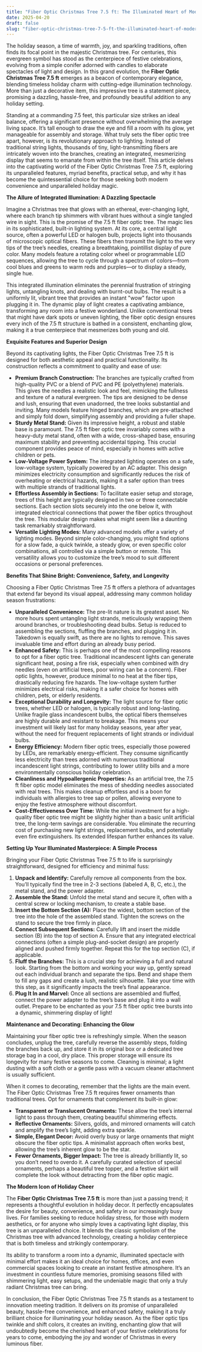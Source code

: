 ```yaml
---
title: "Fiber Optic Christmas Tree 7.5 ft: The Illuminated Heart of Modern Holiday Cheer"
date: 2025-04-20
draft: false
slug: "fiber-optic-christmas-tree-7-5-ft-the-illuminated-heart-of-modern-holiday-cheer" 
---
```


The holiday season, a time of warmth, joy, and sparkling traditions, often finds its focal point in the majestic Christmas tree. For centuries, this evergreen symbol has stood as the centerpiece of festive celebrations, evolving from a simple conifer adorned with candles to elaborate spectacles of light and design. In this grand evolution, the **Fiber Optic Christmas Tree 7.5 ft** emerges as a beacon of contemporary elegance, blending timeless holiday charm with cutting-edge illumination technology. More than just a decorative item, this impressive tree is a statement piece, promising a dazzling, hassle-free, and profoundly beautiful addition to any holiday setting.

Standing at a commanding 7.5 feet, this particular size strikes an ideal balance, offering a significant presence without overwhelming the average living space. It’s tall enough to draw the eye and fill a room with its glow, yet manageable for assembly and storage. What truly sets the fiber optic tree apart, however, is its revolutionary approach to lighting. Instead of traditional string lights, thousands of tiny, light-transmitting fibers are intricately woven into the branches, creating an integrated, mesmerizing display that seems to emanate from within the tree itself. This article delves into the captivating world of the Fiber Optic Christmas Tree 7.5 ft, exploring its unparalleled features, myriad benefits, practical setup, and why it has become the quintessential choice for those seeking both modern convenience and unparalleled holiday magic.

**The Allure of Integrated Illumination: A Dazzling Spectacle**

Imagine a Christmas tree that glows with an ethereal, ever-changing light, where each branch tip shimmers with vibrant hues without a single tangled wire in sight. This is the promise of the 7.5 ft fiber optic tree. The magic lies in its sophisticated, built-in lighting system. At its core, a central light source, often a powerful LED or halogen bulb, projects light into thousands of microscopic optical fibers. These fibers then transmit the light to the very tips of the tree’s needles, creating a breathtaking, pointillist display of pure color. Many models feature a rotating color wheel or programmable LED sequences, allowing the tree to cycle through a spectrum of colors—from cool blues and greens to warm reds and purples—or to display a steady, single hue.

This integrated illumination eliminates the perennial frustration of stringing lights, untangling knots, and dealing with burnt-out bulbs. The result is a uniformly lit, vibrant tree that provides an instant "wow" factor upon plugging it in. The dynamic play of light creates a captivating ambiance, transforming any room into a festive wonderland. Unlike conventional trees that might have dark spots or uneven lighting, the fiber optic design ensures every inch of the 7.5 ft structure is bathed in a consistent, enchanting glow, making it a true centerpiece that mesmerizes both young and old.

**Exquisite Features and Superior Design**

Beyond its captivating lights, the Fiber Optic Christmas Tree 7.5 ft is designed for both aesthetic appeal and practical functionality. Its construction reflects a commitment to quality and ease of use:

* **Premium Branch Construction:** The branches are typically crafted from high-quality PVC or a blend of PVC and PE (polyethylene) materials. This gives the needles a realistic look and feel, mimicking the fullness and texture of a natural evergreen. The tips are designed to be dense and lush, ensuring that even unadorned, the tree looks substantial and inviting. Many models feature hinged branches, which are pre-attached and simply fold down, simplifying assembly and providing a fuller shape.
* **Sturdy Metal Stand:** Given its impressive height, a robust and stable base is paramount. The 7.5 ft fiber optic tree invariably comes with a heavy-duty metal stand, often with a wide, cross-shaped base, ensuring maximum stability and preventing accidental tipping. This crucial component provides peace of mind, especially in homes with active children or pets.
* **Low-Voltage Power System:** The integrated lighting operates on a safe, low-voltage system, typically powered by an AC adapter. This design minimizes electricity consumption and significantly reduces the risk of overheating or electrical hazards, making it a safer option than trees with multiple strands of traditional lights.
* **Effortless Assembly in Sections:** To facilitate easier setup and storage, trees of this height are typically designed in two or three connectable sections. Each section slots securely into the one below it, with integrated electrical connections that power the fiber optics throughout the tree. This modular design makes what might seem like a daunting task remarkably straightforward.
* **Versatile Lighting Modes:** Many advanced models offer a variety of lighting modes. Beyond simple color-changing, you might find options for a slow fade, a quick twinkle, a steady glow, or even specific color combinations, all controlled via a simple button or remote. This versatility allows you to customize the tree’s mood to suit different occasions or personal preferences.

**Benefits That Shine Bright: Convenience, Safety, and Longevity**

Choosing a Fiber Optic Christmas Tree 7.5 ft offers a plethora of advantages that extend far beyond its visual appeal, addressing many common holiday season frustrations:

* **Unparalleled Convenience:** The pre-lit nature is its greatest asset. No more hours spent untangling light strands, meticulously wrapping them around branches, or troubleshooting dead bulbs. Setup is reduced to assembling the sections, fluffing the branches, and plugging it in. Takedown is equally swift, as there are no lights to remove. This saves invaluable time and effort during an already busy period.
* **Enhanced Safety:** This is perhaps one of the most compelling reasons to opt for a fiber optic tree. Traditional incandescent lights can generate significant heat, posing a fire risk, especially when combined with dry needles (even on artificial trees, poor wiring can be a concern). Fiber optic lights, however, produce minimal to no heat at the fiber tips, drastically reducing fire hazards. The low-voltage system further minimizes electrical risks, making it a safer choice for homes with children, pets, or elderly residents.
* **Exceptional Durability and Longevity:** The light source for fiber optic trees, whether LED or halogen, is typically robust and long-lasting. Unlike fragile glass incandescent bulbs, the optical fibers themselves are highly durable and resistant to breakage. This means your investment will likely last for many holiday seasons, year after year, without the need for frequent replacements of light strands or individual bulbs.
* **Energy Efficiency:** Modern fiber optic trees, especially those powered by LEDs, are remarkably energy-efficient. They consume significantly less electricity than trees adorned with numerous traditional incandescent light strings, contributing to lower utility bills and a more environmentally conscious holiday celebration.
* **Cleanliness and Hypoallergenic Properties:** As an artificial tree, the 7.5 ft fiber optic model eliminates the mess of shedding needles associated with real trees. This makes cleanup effortless and is a boon for individuals with allergies to tree sap or pollen, allowing everyone to enjoy the festive atmosphere without discomfort.
* **Cost-Effectiveness Over Time:** While the initial investment for a high-quality fiber optic tree might be slightly higher than a basic unlit artificial tree, the long-term savings are considerable. You eliminate the recurring cost of purchasing new light strings, replacement bulbs, and potentially even fire extinguishers. Its extended lifespan further enhances its value.

**Setting Up Your Illuminated Masterpiece: A Simple Process**

Bringing your Fiber Optic Christmas Tree 7.5 ft to life is surprisingly straightforward, designed for efficiency and minimal fuss:

1. **Unpack and Identify:** Carefully remove all components from the box. You’ll typically find the tree in 2-3 sections (labeled A, B, C, etc.), the metal stand, and the power adapter.
2. **Assemble the Stand:** Unfold the metal stand and secure it, often with a central screw or locking mechanism, to create a stable base.
3. **Insert the Bottom Section (A):** Place the widest, bottom section of the tree into the hole of the assembled stand. Tighten the screws on the stand to secure the tree firmly in place.
4. **Connect Subsequent Sections:** Carefully lift and insert the middle section (B) into the top of section A. Ensure that any integrated electrical connections (often a simple plug-and-socket design) are properly aligned and pushed firmly together. Repeat this for the top section (C), if applicable.
5. **Fluff the Branches:** This is a crucial step for achieving a full and natural look. Starting from the bottom and working your way up, gently spread out each individual branch and separate the tips. Bend and shape them to fill any gaps and create a lush, realistic silhouette. Take your time with this step, as it significantly impacts the tree’s final appearance.
6. **Plug It In and Marvel:** Once all sections are assembled and fluffed, connect the power adapter to the tree’s base and plug it into a wall outlet. Prepare to be enchanted as your 7.5 ft fiber optic tree bursts into a dynamic, shimmering display of light!

**Maintenance and Decorating: Enhancing the Glow**

Maintaining your fiber optic tree is refreshingly simple. When the season concludes, unplug the tree, carefully reverse the assembly steps, folding the branches back up, and store it in its original box or a dedicated tree storage bag in a cool, dry place. This proper storage will ensure its longevity for many festive seasons to come. Cleaning is minimal; a light dusting with a soft cloth or a gentle pass with a vacuum cleaner attachment is usually sufficient.

When it comes to decorating, remember that the lights are the main event. The Fiber Optic Christmas Tree 7.5 ft requires fewer ornaments than traditional trees. Opt for ornaments that complement its built-in glow:

* **Transparent or Translucent Ornaments:** These allow the tree’s internal light to pass through them, creating beautiful shimmering effects.
* **Reflective Ornaments:** Silvers, golds, and mirrored ornaments will catch and amplify the tree’s light, adding extra sparkle.
* **Simple, Elegant Decor:** Avoid overly busy or large ornaments that might obscure the fiber optic tips. A minimalist approach often works best, allowing the tree’s inherent glow to be the star.
* **Fewer Ornaments, Bigger Impact:** The tree is already brilliantly lit, so you don’t need to overdo it. A carefully curated selection of special ornaments, perhaps a beautiful tree topper, and a festive skirt will complete the look without detracting from the fiber optic magic.

**The Modern Icon of Holiday Cheer**

The **Fiber Optic Christmas Tree 7.5 ft** is more than just a passing trend; it represents a thoughtful evolution in holiday decor. It perfectly encapsulates the desire for beauty, convenience, and safety in our increasingly busy lives. For families seeking to reduce holiday stress, for those with modern aesthetics, or for anyone who simply loves a captivating light display, this tree is an unparalleled choice. It blends the classic symbolism of the Christmas tree with advanced technology, creating a holiday centerpiece that is both timeless and strikingly contemporary.

Its ability to transform a room into a dynamic, illuminated spectacle with minimal effort makes it an ideal choice for homes, offices, and even commercial spaces looking to create an instant festive atmosphere. It’s an investment in countless future memories, promising seasons filled with shimmering light, easy setups, and the undeniable magic that only a truly radiant Christmas tree can bring.

In conclusion, the Fiber Optic Christmas Tree 7.5 ft stands as a testament to innovation meeting tradition. It delivers on its promise of unparalleled beauty, hassle-free convenience, and enhanced safety, making it a truly brilliant choice for illuminating your holiday season. As the fiber optic tips twinkle and shift colors, it creates an inviting, enchanting glow that will undoubtedly become the cherished heart of your festive celebrations for years to come, embodying the joy and wonder of Christmas in every luminous fiber.